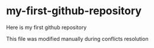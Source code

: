 # my-first-github-repository
Here is my first github repository

This file was modified manually during conflicts resolution
